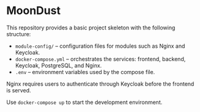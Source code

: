# MoonDust

This repository provides a basic project skeleton with the following structure:

- `module-config/` – configuration files for modules such as Nginx and Keycloak.
- `docker-compose.yml` – orchestrates the services: frontend, backend, Keycloak, PostgreSQL, and Nginx.
- `.env` – environment variables used by the compose file.

Nginx requires users to authenticate through Keycloak before the frontend is served.

Use `docker-compose up` to start the development environment.
